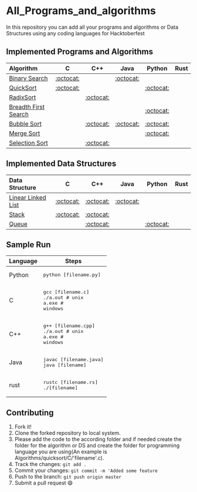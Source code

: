 # All_Programs_and_algorithms
In this repository you can add all your programs and algorithms or Data Structures using any coding languages for Hacktoberfest

## Implemented Programs and Algorithms

| Algorithm                                                                                       | C                                     | C++                                   | Java                                  | Python                                | Rust                                |
|:----------------------------------------------------------------------------------------------- |:-------------------------------------:|:-------------------------------------:|:-------------------------------------:|:-------------------------------------:|:-------------------------------------:|
| [Binary Search](https://en.wikipedia.org/wiki/Binary_search_algorithm) |  [:octocat:](binary_search/C)  |    |[:octocat:](binary_search/java)  |      |      |
| [QuickSort](https://en.wikipedia.org/wiki/Quicksort)|[:octocat:](quicksort/C) |  |  | [:octocat:](quicksort/python)|   |
| [RadixSort](https://en.wikipedia.org/wiki/Radix_sort) |       |[:octocat:](radixsort/C++) |         |          |        |
| [Breadth First Search](https://en.wikipedia.org/wiki/Breadth-first_search)|      |    |     |[:octocat:](Breadth_First_Search/python) |        |
| [Bubble Sort](https://en.wikipedia.org/wiki/Bubble_sort)|     | [:octocat:](Bubble_Sort/cpp)| [:octocat:](Bubble_Sort/Java) |[:octocat:](Bubble_Sort/python)|      |
| [Merge Sort](https://en.wikipedia.org/wiki/Merge_sort)|    |   |     |[:octocat:](merge_Sort/python)|        |
| [Selection Sort](https://en.wikipedia.org/wiki/Selection_sort) |       |[:octocat:](selectionsort/C++) |         |          |        |

## Implemented Data Structures

| Data Structure                                                                                  | C                                     | C++                                   | Java                                  | Python                                | Rust                                |
|:----------------------------------------------------------------------------------------------- |:-------------------------------------:|:-------------------------------------:|:-------------------------------------:|:-------------------------------------:|:-------------------------------------:|
| [Linear Linked List](https://en.wikipedia.org/wiki/Linked_list)                                 | [:octocat:](linked_list/C)            | [:octocat:](linked_list/C++)                                         | [:octocat:](linked_list/java) |        |        |
| [Stack](https://en.wikipedia.org/wiki/Stack_(abstract_data_type))                               |[:octocat:](stack/C)                  | [:octocat:](stack/C++)                         |                |           |        |
| [Queue](https://en.wikipedia.org/wiki/Queue_(abstract_data_type))                               |             | [:octocat:](queue/C++)               |            |[:octocat:](queue/python)         |        |

## Sample Run

| Language        | Steps                                                                  |
| --------------- | ---------------------------------------------------------------------- |
| Python          | <pre>python [filename.py]</pre>                                        |
| C               | <pre>gcc [filename.c]<br>./a.out  # unix<br>a.exe  # windows</pre>     |
| C++             | <pre>g++ [filename.cpp]<br>./a.out # unix<br>a.exe # windows</pre>     |
| Java            | <pre>javac [filename.java]<br>java [filename]</pre>                    |
| rust            | <pre>rustc [filename.rs]<br>./[filename]</pre>                    |

## Contributing

1. Fork it!
2. Clone the forked repository to local system.
3. Please add the code to the according folder and if needed create the folder for the algorithm or DS and create the folder for programming language you are using(An example is Algorithms/quicksort/C/'filename'.c).
4. Track the changes: `git add .`
5. Commit your changes: `git commit -m 'Added some feature`
6. Push to the branch: `git push origin master`
7. Submit a pull request :smile:

